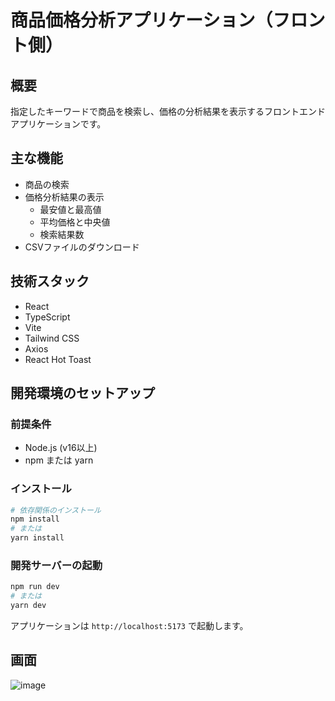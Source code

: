 # 商品価格分析アプリケーション（フロント側）

## 概要
指定したキーワードで商品を検索し、価格の分析結果を表示するフロントエンドアプリケーションです。

## 主な機能
- 商品の検索
- 価格分析結果の表示
  - 最安値と最高値
  - 平均価格と中央値
  - 検索結果数
- CSVファイルのダウンロード

## 技術スタック
- React
- TypeScript
- Vite
- Tailwind CSS
- Axios
- React Hot Toast

## 開発環境のセットアップ

### 前提条件
- Node.js (v16以上)
- npm または yarn

### インストール
```bash
# 依存関係のインストール
npm install
# または
yarn install
```

### 開発サーバーの起動
```bash
npm run dev
# または
yarn dev
```

アプリケーションは `http://localhost:5173` で起動します。

## 画面
![image](https://github.com/user-attachments/assets/6c442318-27e1-48f4-b3b9-14b4656f8571)

